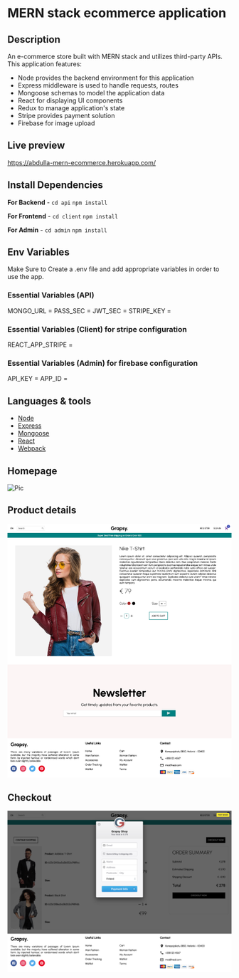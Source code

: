 # MERN stack ecommerce application

## Description

An e-commerce store built with MERN stack and utilizes third-party APIs. This application features:

- Node provides the backend environment for this application
- Express middleware is used to handle requests, routes
- Mongoose schemas to model the application data
- React for displaying UI components
- Redux to manage application's state
- Stripe provides payment solution
- Firebase for image upload

## Live preview

https://abdulla-mern-ecommerce.herokuapp.com/

## Install Dependencies

**For Backend** - `cd api` `npm install`

**For Frontend** - `cd client` `npm install`

**For Admin** - `cd admin` `npm install`

## Env Variables

Make Sure to Create a .env file and add appropriate variables in order to use the app.

### Essential Variables (API)

MONGO_URL =
PASS_SEC =
JWT_SEC =
STRIPE_KEY =

### Essential Variables (Client) for stripe configuration

REACT_APP_STRIPE =

### Essential Variables (Admin) for firebase configuration

API_KEY =
APP_ID =

## Languages & tools

- [Node](https://nodejs.org/en/)
- [Express](https://expressjs.com/)
- [Mongoose](https://mongoosejs.com/)
- [React](https://reactjs.org/)
- [Webpack](https://webpack.js.org/)

## Homepage

![Pic](https://raw.githubusercontent.com/healmasud/mern-stack-ecommerce/master/github-overview/homepage_full.png)

## Product details

![Pic](https://raw.githubusercontent.com/healmasud/mern-stack-ecommerce/master/github-overview/product_details.png)

## Checkout

![Pic](https://raw.githubusercontent.com/healmasud/mern-stack-ecommerce/master/github-overview/checkout.png)
